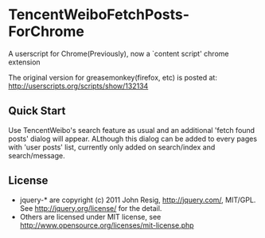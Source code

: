TencentWeiboFetchPosts-ForChrome
================================

A userscript for Chrome(Previously), now a `content script' chrome extension

The original version for greasemonkey(firefox, etc) is posted at: <http://userscripts.org/scripts/show/132134>

Quick Start
-----------
Use TencentWeibo's search feature as usual and an additional 'fetch found posts' dialog will appear.
ALthough this dialog can be added to every pages with 'user posts' list, currently only added on search/index 
and search/message.

License
-------
* jquery-\* are copyright (c) 2011 John Resig, <http://jquery.com/>, MIT/GPL. 
  See <http://jquery.org/license/> for the detail.
* Others are licensed under MIT license, see <http://www.opensource.org/licenses/mit-license.php>